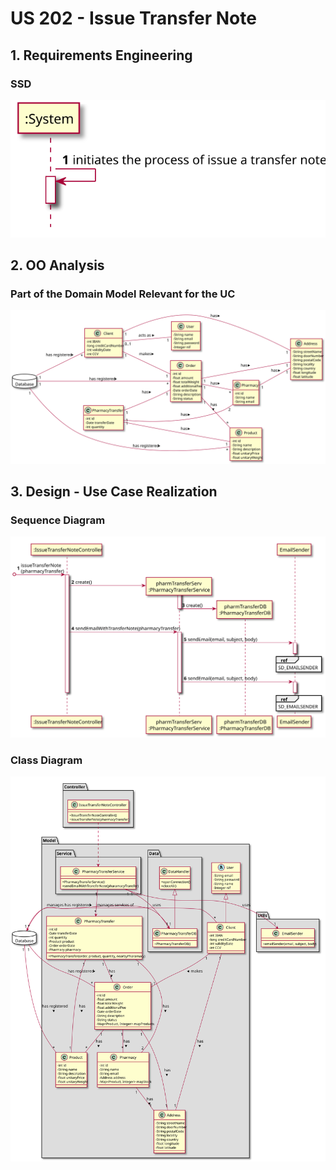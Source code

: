 # US 202 - Issue Transfer Note

## 1. Requirements Engineering

### SSD
![US202_SSD](US202_SSD.svg)

## 2. OO Analysis

### Part of the Domain Model Relevant for the UC

![US202_DM](US202_DM.svg)

## 3. Design - Use Case Realization

###	Sequence Diagram

![US202_SD.svg](US202_SD.svg)


###	Class Diagram

![US202_CD.svg](US202_CD.svg)
